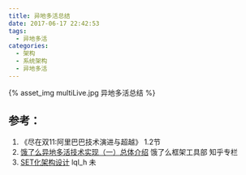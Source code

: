```yaml
---
title: 异地多活总结
date: 2017-06-17 22:42:53
tags:
  - 异地多活
categories:
  - 架构 
  - 系统架构 
  - 异地多活  
---
```


<p></p>
<!-- more -->

{% asset_img  multiLive.jpg  异地多活总结  %}

## 参考：

1. 《尽在双11:阿里巴巴技术演进与超越》 1.2节
2. [饿了么异地多活技术实现（一）总体介绍](https://zhuanlan.zhihu.com/p/32009822)   饿了么框架工具部  知乎专栏
3. [SET化架构设计](https://blog.csdn.net/lql_h/article/details/95588996)  lql_h  未
